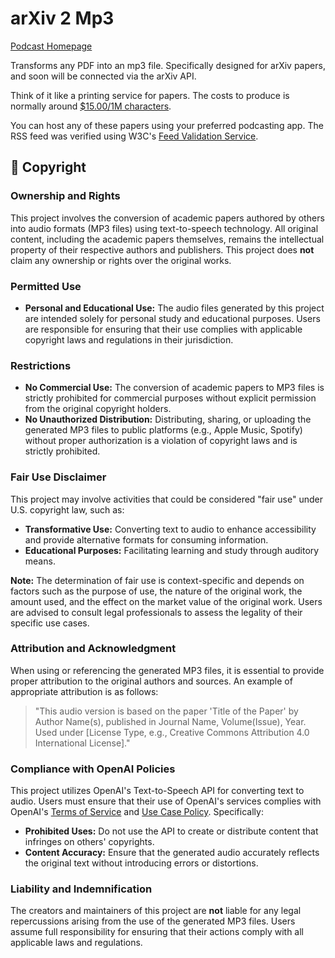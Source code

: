 # arXiv 2 Mp3

[Podcast Homepage](https://lbxa.github.io/arxiv-to-mp3)

Transforms any PDF into an mp3 file. Specifically designed for arXiv papers, and soon will be connected via the arXiv API.

Think of it like a printing service for papers. The costs to produce is normally around [$15.00/1M characters](https://openai.com/api/pricing/).

You can host any of these papers using your preferred podcasting app. The RSS feed was verified using W3C's [Feed Validation Service](https://validator.w3.org/feed/).

## 📄 Copyright

### **Ownership and Rights**

This project involves the conversion of academic papers authored by others into audio formats (MP3 files) using text-to-speech technology. All original content, including the academic papers themselves, remains the intellectual property of their respective authors and publishers. This project does **not** claim any ownership or rights over the original works.

### **Permitted Use**

- **Personal and Educational Use:** The audio files generated by this project are intended solely for personal study and educational purposes. Users are responsible for ensuring that their use complies with applicable copyright laws and regulations in their jurisdiction.

### **Restrictions**

- **No Commercial Use:** The conversion of academic papers to MP3 files is strictly prohibited for commercial purposes without explicit permission from the original copyright holders.
- **No Unauthorized Distribution:** Distributing, sharing, or uploading the generated MP3 files to public platforms (e.g., Apple Music, Spotify) without proper authorization is a violation of copyright laws and is strictly prohibited.

### **Fair Use Disclaimer**

This project may involve activities that could be considered "fair use" under U.S. copyright law, such as:

- **Transformative Use:** Converting text to audio to enhance accessibility and provide alternative formats for consuming information.
- **Educational Purposes:** Facilitating learning and study through auditory means.

**Note:** The determination of fair use is context-specific and depends on factors such as the purpose of use, the nature of the original work, the amount used, and the effect on the market value of the original work. Users are advised to consult legal professionals to assess the legality of their specific use cases.

### **Attribution and Acknowledgment**

When using or referencing the generated MP3 files, it is essential to provide proper attribution to the original authors and sources. An example of appropriate attribution is as follows:

> "This audio version is based on the paper 'Title of the Paper' by Author Name(s), published in Journal Name, Volume(Issue), Year. Used under [License Type, e.g., Creative Commons Attribution 4.0 International License]."
>

### **Compliance with OpenAI Policies**

This project utilizes OpenAI's Text-to-Speech API for converting text to audio. Users must ensure that their use of OpenAI's services complies with OpenAI's [Terms of Service](https://openai.com/policies/terms-of-service) and [Use Case Policy](https://platform.openai.com/docs/use-case-policy). Specifically:

- **Prohibited Uses:** Do not use the API to create or distribute content that infringes on others' copyrights.
- **Content Accuracy:** Ensure that the generated audio accurately reflects the original text without introducing errors or distortions.

### **Liability and Indemnification**

The creators and maintainers of this project are **not** liable for any legal repercussions arising from the use of the generated MP3 files. Users assume full responsibility for ensuring that their actions comply with all applicable laws and regulations.
